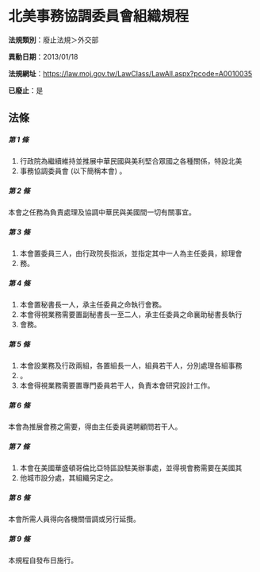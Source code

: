 # 北美事務協調委員會組織規程

**法規類別**：廢止法規＞外交部

**異動日期**：2013/01/18  

**法規網址**：https://law.moj.gov.tw/LawClass/LawAll.aspx?pcode=A0010035

**已廢止**：是



## 法條
##### 第 1 條
1. 行政院為繼續維持並推展中華民國與美利堅合眾國之各種關係，特設北美
1. 事務協調委員會 (以下簡稱本會) 。

##### 第 2 條
本會之任務為負責處理及協調中華民與美國間一切有關事宜。

##### 第 3 條
1. 本會置委員三人，由行政院長指派，並指定其中一人為主任委員，綜理會
1. 務。

##### 第 4 條
1. 本會置秘書長一人，承主任委員之命執行會務。
1. 本會得視業務需要置副秘書長一至二人，承主任委員之命襄助秘書長執行
1. 會務。

##### 第 5 條
1. 本會設業務及行政兩組，各置組長一人，組員若干人，分別處理各組事務
1. 。
1. 本會得視業務需要置專門委員若干人，負責本會研究設計工作。

##### 第 6 條
本會為推展會務之需要，得由主任委員遴聘顧問若干人。

##### 第 7 條
1. 本會在美國華盛頓哥倫比亞特區設駐美辦事處，並得視會務需要在美國其
1. 他城市設分處，其組織另定之。

##### 第 8 條
本會所需人員得向各機關借調或另行延攬。

##### 第 9 條
本規程自發布日施行。


